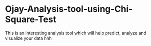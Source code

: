# Ojay-Analysis-tool-using-Chi-Square-Test
This is an interesting analysis tool which will help predict, analyze and visualize your data
hhh
